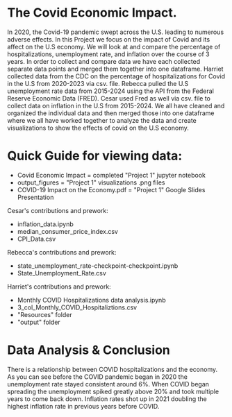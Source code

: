 # The Covid Economic Impact.

In 2020, the Covid-19 pandemic swept across the U.S. leading to numerous adverse effects. In this Project we focus on the impact of Covid and its affect on the U.S economy.
We will look at and compare the percentage of hospitalizations, unemployment rate, and inflation over the course of 3 years. In order to collect and compare data we have
each collected separate data points and merged them together into one dataframe. Harriet collected data from the CDC on the percentage of hospitalizations for Covid in the
U.S from 2020-2023 via csv. file. Rebecca pulled the U.S unemployment rate data from 2015-2024 using the API from the Federal Reserve Economic Data (FRED). Cesar used Fred 
as well via csv. file to collect data on inflation in the U.S from 2015-2024. We all have cleaned and organized the individual data and then merged those into one dataframe 
where we all have worked together to analyze the data and create visualizations to show the effects of covid on the U.S economy.


# Quick Guide for viewing data:
- Covid Economic Impact = completed "Project 1" jupyter notebook
- output_figures = "Project 1" visualizations .png files
- COVID-19 Impact on the Economy.pdf = "Project 1" Google Slides Presentation

Cesar's contributions and prework:
- inflation_data.ipynb
- median_consumer_price_index.csv
- CPI_Data.csv

Rebecca's contributions and prework:
- state_unemployment_rate-checkpoint-checkpoint.ipynb
- State_Unemployment_Rate.csv

Harriet's contributions and prework:
- Monthly COVID Hospitalizations data analysis.ipynb
- 3_col_Monthly_COVID_Hospitaliztions.csv
- "Resources" folder
- "output" folder


# Data Analysis & Conclusion

There is a relationship between COVID hospitalizations and the economy. As you can see before the COVID pandemic began in 2020 the unemployment rate stayed consistent around 6%. When COVID began spreading the unemployment spiked greatly above 20% and took multiple years to come back down. Inflation rates shot up in 2021 doubling the highest inflation rate in previous years before COVID.
